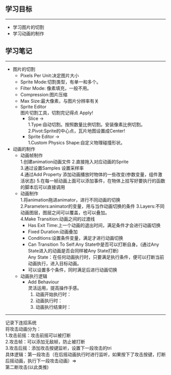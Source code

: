 ## 学习目标   
***   
- 学习图片的切割
- 学习动画的制作
## 学习笔记   
***       
- 图片的切割
  - Pixels Per Unit:决定图片大小  
  - Sprite Mode:切割类型，有单一和多个。
  - Filter Mode: 像素填充，一般不用。
  - Compression:图片压缩
  - Max Size:最大像素，与图片分辨率有关
  - Sprite Editor     
    图片切割工具，切割完记得点 Apply!    
    - Slice ->   
      1.Type:自动切割。按照数量比例切割。安装像素比例切割。    
      2.Pivot:Sprite的中心点，瓦片地图设置成Center!  
    - Sprite Editor ->   
      1.Custom Physics Shape:自定义物理碰撞形状。 
- 动画的制作
  - 动画帧制作    
    1.创建animation动画文件
    2.直接拖入对应动画的Sprite   
    3.通过设置Samples 设置采样率   
    4.通过Add Property 添加动画播放时物体的一些改变(参数变量，组件激活状态)
    5.在每一帧动画上面可以添加事件，在物体上挂写好要执行的函数的脚本后可以直接调用
  - 动画制作    
    1.将animation拖进animator，进行不同动画的切换
    2.Parameters:animator的变量，用与当作动画切换的条件
    3.Layers:不同动画图层，图层之间可以覆盖，也可以叠加。  
    4.Make Transition:动画之间的过渡线    
      - Has Exit Time:上一个动画的退出时间，满足条件才会进行动画切换    
      - Fixed Duration:动画叠加     
      - Conditions:设置条件变量，满足才进行动画切换     
      - Can Transition To Self:Any State中是否可以打断自身。(通过Any State进入的动画是否会同样被Any State打断)     
        Any State：在任何动画执行时，只要满足执行条件，便可以打断当前动画执行，进入目标动画。    
      - 可以设置多个条件，同时满足后进行动画切换
  - 动画执行逻辑
    - Add Behaviour  
      灵活运用，提高操作手感。
      1. 动画开始执行时：
      2. 动画执行时：
      3. 动画执行结束时： 
***   
记录下连招系统  
将攻击动画分为：  
1.攻击前摇：攻击前摇可以被打断  
2.攻击帧：可以添加无敌帧，防止被打断    
3.攻击后摇：添加攻击按键监听，设置下一段攻击的tri   
具体逻辑：第一段攻击（在后摇动画执行时进行监听，如果按下了攻击按键，打断后摇动画，执行下一段攻击动画）=>     
第二断攻击(以此类推)   

